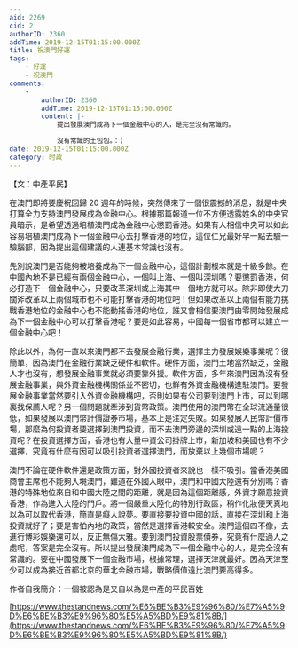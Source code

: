 ```yaml
---
aid: 2269
cid: 2
authorID: 2360
addTime: 2019-12-15T01:15:00.000Z
title: 祝澳門好運
tags:
    - 好運
    - 祝澳門
comments:
    -
        authorID: 2360
        addTime: 2019-12-15T01:15:00.000Z
        content: |-
            提出發展澳門成為下一個金融中心的人，是完全沒有常識的。

            沒有常識的土包包。：)
date: 2019-12-15T01:15:00.000Z
category: 时政
---
```


【文：中產平民】

在澳門即將要慶祝回歸 20 週年的時候，突然傳來了一個很震撼的消息，就是中央打算全力支持澳門發展成為金融中心。根據那篇報道一位不方便透露姓名的中央官員暗示，是希望透過培植澳門成為金融中心懲罰香港。如果有人相信中央可以如此容易培植澳門成為下一個金融中心去打擊香港的地位，這位仁兄最好早一點去驗一驗腦部，因為提出這個建議的人連基本常識也沒有。

先別說澳門是否能夠被培養成為下一個金融中心，這個計劃根本就是十級多餘。在中國內地不是已經有兩個金融中心，一個叫上海、一個叫深圳嗎？要懲罰香港，何必打造下一個金融中心，只要改革深圳或上海其中一個地方就可以。除非即使大刀闊斧改革以上兩個城市也不可能打擊香港的地位吧！但如果改革以上兩個有能力挑戰香港地位的金融中心也不能動搖香港的地位，誰又會相信要澳門由零開始發展成為下一個金融中心可以打擊香港呢？要是如此容易，中國每一個省市都可以建立一個金融中心吧！

除此以外，為何一直以來澳門都不去發展金融行業，選擇主力發展娛樂事業呢？很簡單，因為澳門在金融行業缺乏硬件和軟件。硬件方面，澳門土地當然缺乏，金融人才也沒有，想發展金融事業就必須要靠外援。軟件方面，多年來澳門因為沒有發展金融事業，與外資金融機構關係並不密切，也鮮有外資金融機構進駐澳門。要發展金融事業當然要引入外資金融機構吧，否則如果有公司要到澳門上市，可以到哪裏找保薦人呢？另一個問題就牽涉到貨幣政策。澳門使用的澳門幣在全球流通量很低，如果發展以澳門幣計價證券市場，基本上是注定失敗。如果發展人民幣計價市場，那麼為何投資者要選擇到澳門投資，而不去澳門旁邊的深圳或遠一點的上海投資呢？在投資選擇方面，香港也有大量中資公司掛牌上市，新加坡和美國也有不少選擇，究竟有什麼有因可以吸引投資者選擇澳門，而放棄以上幾個市場呢？

澳門不論在硬件軟件還是政策方面，對外國投資者來說也一樣不吸引。當香港美國商會主席也不能夠入境澳門，難道在外國人眼中，澳門和中國大陸還有分別嗎？香港的特殊地位來自和中國大陸之間的距離，就是因為這個距離感，外資才願意投資香港，作為進入大陸的門戶。將一個嚴重大陸化的特別行政區，稍作化妝便天真地以為可以取代香港，簡直是癡人說夢。要直接要投資中國的話，直接在深圳和上海投資就好了；要是害怕內地的政策，當然是選擇香港較安全。澳門這個四不像，去進行博彩娛樂還可以，反正無傷大雅。要到澳門投資股票債券，究竟有什麼過人之處呢，答案是完全沒有。所以提出發展澳門成為下一個金融中心的人，是完全沒有常識的。要在中國發展下一個金融市場，根據常理，選擇天津就最好。因為天津至少可以成為接近首都北京的華北金融市場，戰略價值遠比澳門要高得多。

作者自我簡介：一個被認為是又自以為是中產的平民百姓

[https://www.thestandnews.com/%E6%BE%B3%E9%96%80/%E7%A5%9D%E6%BE%B3%E9%96%80%E5%A5%BD%E9%81%8B/](https://www.thestandnews.com/%E6%BE%B3%E9%96%80/%E7%A5%9D%E6%BE%B3%E9%96%80%E5%A5%BD%E9%81%8B/)
